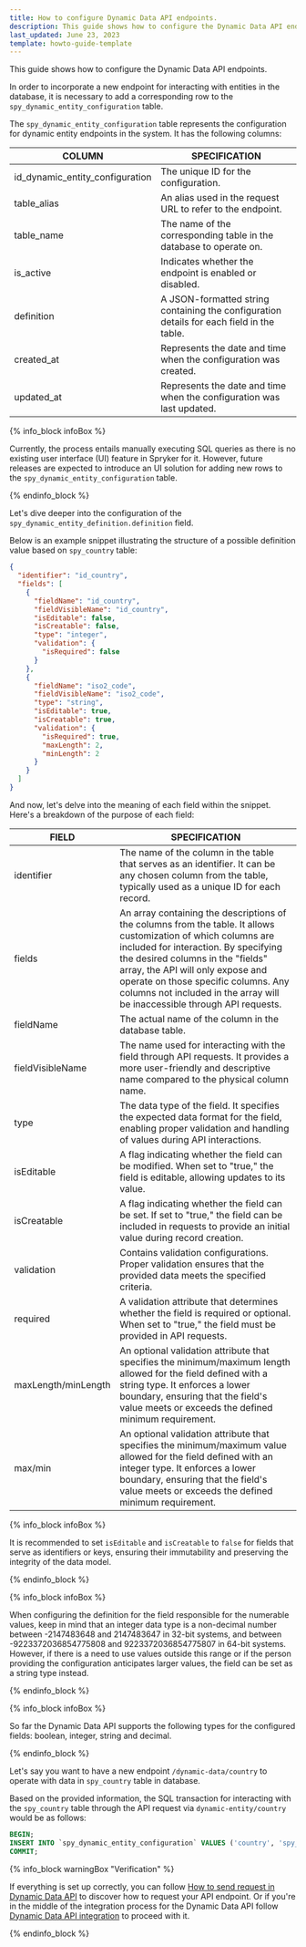 ```yaml
---
title: How to configure Dynamic Data API endpoints.
description: This guide shows how to configure the Dynamic Data API endpoints.
last_updated: June 23, 2023
template: howto-guide-template
---
```


This guide shows how to configure the Dynamic Data API endpoints.

In order to incorporate a new endpoint for interacting with entities in the database, 
it is necessary to add a corresponding row to the `spy_dynamic_entity_configuration` table. 

The `spy_dynamic_entity_configuration` table represents the configuration for dynamic entity endpoints in the system. It has the following columns:

| COLUMN | SPECIFICATION |
| --- | --- |
| id_dynamic_entity_configuration | The unique ID for the configuration. |
| table_alias | An alias used in the request URL to refer to the endpoint. |
| table_name | The name of the corresponding table in the database to operate on. |
| is_active | Indicates whether the endpoint is enabled or disabled. |
| definition | A JSON-formatted string containing the configuration details for each field in the table. |
| created_at | Represents the date and time when the configuration was created. |
| updated_at | Represents the date and time when the configuration was last updated. |

{% info_block infoBox %}

Currently, the process entails manually executing SQL queries as there is no existing user interface (UI) feature in Spryker for it. 
However, future releases are expected to introduce an UI solution for adding new rows to the `spy_dynamic_entity_configuration` table.

{% endinfo_block %}

Let's dive deeper into the configuration of the `spy_dynamic_entity_definition.definition` field.

Below is an example snippet illustrating the structure of a possible definition value based on `spy_country` table:

```json
{
  "identifier": "id_country",
  "fields": [
    {
      "fieldName": "id_country",
      "fieldVisibleName": "id_country",
      "isEditable": false,
      "isCreatable": false,
      "type": "integer",
      "validation": {
        "isRequired": false
      }
    },
    { 
      "fieldName": "iso2_code",
      "fieldVisibleName": "iso2_code",
      "type": "string", 
      "isEditable": true,
      "isCreatable": true,
      "validation": {
        "isRequired": true,
        "maxLength": 2,
        "minLength": 2
      }
    }
  ]
}
```

And now, let's delve into the meaning of each field within the snippet. Here's a breakdown of the purpose of each field:

| FIELD | SPECIFICATION |
| --- | --- |
| identifier | The name of the column in the table that serves as an identifier. It can be any chosen column from the table, typically used as a unique ID for each record. |
| fields | An array containing the descriptions of the columns from the table. It allows customization of which columns are included for interaction. By specifying the desired columns in the "fields" array, the API will only expose and operate on those specific columns. Any columns not included in the array will be inaccessible through API requests. |
| fieldName | The actual name of the column in the database table. |
| fieldVisibleName | The name used for interacting with the field through API requests. It provides a more user-friendly and descriptive name compared to the physical column name. |
| type | The data type of the field. It specifies the expected data format for the field, enabling proper validation and handling of values during API interactions. |
| isEditable | A flag indicating whether the field can be modified. When set to "true," the field is editable, allowing updates to its value. |
| isCreatable | A flag indicating whether the field can be set. If set to "true," the field can be included in requests to provide an initial value during record creation. |
| validation | Contains validation configurations. Proper validation ensures that the provided data meets the specified criteria. |
| required | A validation attribute that determines whether the field is required or optional. When set to "true," the field must be provided in API requests. |
| maxLength/minLength | An optional validation attribute that specifies the minimum/maximum length allowed for the field defined with a string type. It enforces a lower boundary, ensuring that the field's value meets or exceeds the defined minimum requirement. |
| max/min | An optional validation attribute that specifies the minimum/maximum value allowed for the field defined with an integer type. It enforces a lower boundary, ensuring that the field's value meets or exceeds the defined minimum requirement. |

{% info_block infoBox %}

It is recommended to set `isEditable` and `isCreatable` to `false` for fields that serve as identifiers or keys, ensuring their immutability and preserving the integrity of the data model.

{% endinfo_block %}

{% info_block infoBox %}

When configuring the definition for the field responsible for the numerable values, keep in mind that an integer data type is a non-decimal number 
between -2147483648 and 2147483647 in 32-bit systems, and between -9223372036854775808 and 9223372036854775807 in 64-bit systems. 
However, if there is a need to use values outside this range or if the person providing the configuration anticipates 
larger values, the field can be set as a string type instead.

{% endinfo_block %}

{% info_block infoBox %}

So far the Dynamic Data API supports the following types for the configured fields: boolean, integer, string and decimal.

{% endinfo_block %}

Let's say you want to have a new endpoint `/dynamic-data/country` to operate with data in `spy_country` table in database.

Based on the provided information, the SQL transaction for interacting with the `spy_country` table through the API request via `dynamic-entity/country` would be as follows:

```sql
BEGIN;
INSERT INTO `spy_dynamic_entity_configuration` VALUES ('country', 'spy_country', 1, '{\"identifier\":\"id_country\",\"fields\":[{\"fieldName\":\"id_country\",\"fieldVisibleName\":\"id_country\",\"isEditable\":false,\"isCreatable\":false,\"type\":\"integer\",\"validation\":{\"isRequired\":false}},{\"fieldName\":\"iso2_code\",\"fieldVisibleName\":\"iso2_code\",\"type\":\"string\",\"isEditable\":true,\"isCreatable\":true,\"validation\":{\"isRequired\":true,\"maxLength\":2,\"minLength\":2}},{\"fieldName\":\"iso3_code\",\"fieldVisibleName\":\"iso3_code\",\"type\":\"string\",\"isEditable\":true,\"isCreatable\":true,\"validation\":{\"isRequired\":true,\"maxLength\":3,\"minLength\":3}},{\"fieldName\":\"name\",\"fieldVisibleName\":\"name\",\"type\":\"string\",\"isEditable\":true,\"isCreatable\":true,\"validation\":{\"isRequired\":true,\"maxLength\":255,\"minLength\":1}},{\"fieldName\":\"postal_code_mandatory\",\"fieldVisibleName\":\"postal_code_mandatory\",\"type\":\"boolean\",\"isEditable\":true,\"isCreatable\":true,\"validation\":{\"isRequired\":false}},{\"fieldName\":\"postal_code_regex\",\"isEditable\":\"false\",\"isCreatable\":\"false\",\"fieldVisibleName\":\"postal_code_regex\",\"type\":\"string\",\"validation\":{\"isRequired\":false,\"maxLength\":500,\"minLength\":1}}]}');
COMMIT;
```

{% info_block warningBox "Verification" %}

If everything is set up correctly, you can follow [How to send request in Dynamic Data API](/docs/scos/dev/glue-api-guides/{{page.version}}/dynamic-data-api/how-to-guides/how-to-send-request-in-dynamic-data-api.html) to discover how to request your API endpoint.
Or if you're in the middle of the integration process for the Dynamic Data API follow [Dynamic Data API integration](/docs/scos/dev/feature-integration-guides/{{page.version}}/glue-api/dynamic-data-api-integration.html) to proceed with it.

{% endinfo_block %}
